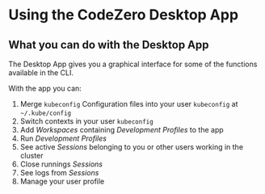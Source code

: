 # Using the CodeZero Desktop App

## What you can do with the Desktop App

The Desktop App gives you a graphical interface for some of the functions available in the CLI.

With the app you can:

1. Merge `kubeconfig` Configuration files into your user `kubeconfig` at `~/.kube/config`
1. Switch contexts in your user `kubeconfig`
1. Add *Workspaces* containing *Development Profiles* to the app
1. Run *Development Profiles*
1. See active *Sessions* belonging to you or other users working in the cluster
1. Close runnings *Sessions*
1. See logs from *Sessions*
1. Manage your user profile
